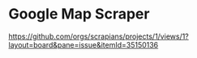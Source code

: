 # Google Map Scraper
https://github.com/orgs/scrapians/projects/1/views/1?layout=board&pane=issue&itemId=35150136
